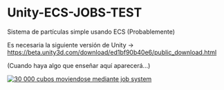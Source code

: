 # Unity-ECS-JOBS-TEST
Sistema de partículas simple usando ECS (Probablemente)

Es necesaria la siguiente versión de Unity -> https://beta.unity3d.com/download/ed1bf90b40e6/public_download.html

(Cuando haya algo que enseñar aquí aparecerá...)

<a href="https://imgur.com/jMDI5TG"><img src="https://imgur.com/jMDI5TG" title="30 000 cubos moviendose mediante job system"/></a>

